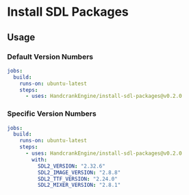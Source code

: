 # Install SDL Packages

## Usage

### Default Version Numbers

```yml
jobs:
  build:
    runs-on: ubuntu-latest
    steps:
      - uses: HandcrankEngine/install-sdl-packages@v0.2.0
```

### Specific Version Numbers

```yml
jobs:
  build:
    runs-on: ubuntu-latest
    steps:
      - uses: HandcrankEngine/install-sdl-packages@v0.2.0
        with:
          SDL2_VERSION: "2.32.6"
          SDL2_IMAGE_VERSION: "2.8.8"
          SDL2_TTF_VERSION: "2.24.0"
          SDL2_MIXER_VERSION: "2.8.1"
```
